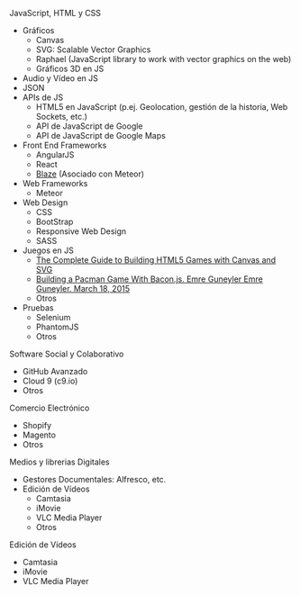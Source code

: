 JavaScript, HTML y CSS

-   Gráficos
    -   Canvas
    -   SVG: Scalable Vector Graphics
    -   Raphael (JavaScript library to work with vector graphics on the
        web)
    -   Gráficos 3D en JS
-   Audio y Vídeo en JS
-   JSON
-   APIs de JS
    -   HTML5 en JavaScript (p.ej. Geolocation, gestión de la historia,
        Web Sockets, etc.)
    -   API de JavaScript de Google
    -   API de JavaScript de Google Maps
-   Front End Frameworks
    -   AngularJS
    -   React
    -   [Blaze](http://meteor.github.io/blaze/) (Asociado con Meteor)
-   Web Frameworks
    -   Meteor
-   Web Design
    -   CSS
    -   BootStrap
    -   Responsive Web Design
    -   SASS
-   Juegos en JS
    -   [The Complete Guide to Building HTML5 Games with Canvas and
        SVG](http://www.sitepoint.com/the-complete-guide-to-building-html5-games-with-canvas-and-svg/)
    -   [Building a Pacman Game With Bacon.js. Emre Guneyler Emre
        Guneyler. March 18,
        2015](http://www.sitepoint.com/building-pacman-with-bacon-js/)
    -   Otros
-   Pruebas
    -   Selenium
    -   PhantomJS
    -   Otros

Software Social y Colaborativo

-   GitHub Avanzado
-   Cloud 9 (c9.io)
-   Otros

Comercio Electrónico

-   Shopify
-   Magento
-   Otros

Medios y librerias Digitales

-   Gestores Documentales: Alfresco, etc.
-   Edición de Vídeos
    -   Camtasia
    -   iMovie
    -   VLC Media Player
    -   Otros

Edición de Vídeos

-   Camtasia
-   iMovie
-   VLC Media Player



